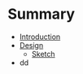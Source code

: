 # Summary

* [Introduction](README.md)
* [Design](Design/README.md)
   * [Sketch](Design/Sketch.md)
* dd

